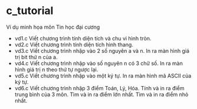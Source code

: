 # c_tutorial
Ví dụ minh họa môn Tin học đại cương
* vd1.c
Viết chương trình tính diện tích và chu vi hình tròn.
* vd2.c
Viết chương trình tính diện tích hình thang.
* vd3.c
Viết chương trình nhập vào 2 số nguyên a và n.
In ra màn hình giá trị bit thứ n của a.
* vd4.c
Viết chương trình nhập vào số nguyên n có 3 chữ số.
In ra màn hình giá trị n theo thứ tự ngược lại.
* vd5.c
Viết chương trình nhập vào một ký tự.
In ra màn hình mã ASCII của ký tự.
* vd6.c
Viết chương trình nhập 3 điểm Toán, Lý, Hóa.
Tính và in ra điểm trung bình của 3 môn.
Tìm và in ra điểm lớn nhất.
Tìm và in ra điểm nhỏ nhất.